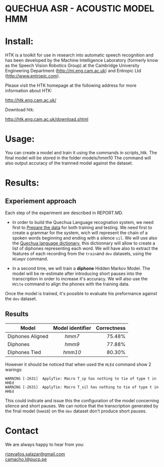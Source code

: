 # QUECHUA ASR - ACOUSTIC MODEL HMM

# Install:

HTK is a toolkit for use in research into automatic speech recognition
and has been developed by the Machine Intelligence Laboratory
(formerly know as the Speech Vision Robotics Group) at the
Cambridge University Engineering Department (http://mi.eng.cam.ac.uk) 
and Entropic Ltd (http://www.entropic.com).

Please visit the HTK homepage at the following address for more
information about HTK:

http://htk.eng.cam.ac.uk/

Download htk:

http://htk.eng.cam.ac.uk/download.shtml


# Usage:

You can create a model and train it using the commands in scripts_htk. The final model will be stored in the folder models/hmm10 The command will also output accuracy of the trainned model against the dataset.

# Results:

## Experiement approach

Each step of the experiment are described  in REPORT.MD.

* In order to build the Quechua Language recognation system, we need first to [Prepare the data](https://drive.google.com/drive/u/0/folders/1fHwoLwzGrpomTLvOfxhhxFf1WR_o5Yf2) for both training and testing. We need first to create a grammar for the system, wich will represent the chain of a spoken words beginning and ending with a silence `sil`. We will use also the [Quechua language dictionary](https://siminchikkunarayku.pe/), this dictionnary will allow to create a list of diphones representing each word. We will have also to extract the features of each recording from the `train`and `dev` datasets, using the `HCompV` command.

* In a second time, we will train a **diphone** Hidden Markov Model. The model will be re-estimate after introducing short pauses into the transcription in order to increase it's accuracy. We will also use the `HVite` command to align the phones with the training data.

Once the model is trained, it's possible to evaluate his preformance against the `dev` dataset.

## Results

| Model | Model identifier | Correctness |
| ----- |:----------------:| -----------:|
| Diphones Aligned | *hmm7* | 75.48% |
| Diphones | *hmm9* | 77.88% |
| Diphones Tied | *hmm10* | 80.30% |

However it should be noticed that when used the `HLEd` command show 2 warings:

```
WARNING [-2631]  ApplyTie: Macro T_sp has nothing to tie of type t in HHEd
WARNING [-2631]  ApplyTie: Macro T_sil has nothing to tie of type t in HHEd
```

This could indicate and issue this the configuration of the model concerning silence and short pauses. We can notice that the transcription generated by the final model (`hmm10`) on the `dev` dataset don't produce short pauses.


# Contact
We are always happy to hear from you:

rjzevallos.salazar@gmail.com \
camacho.l@pucp.pe
